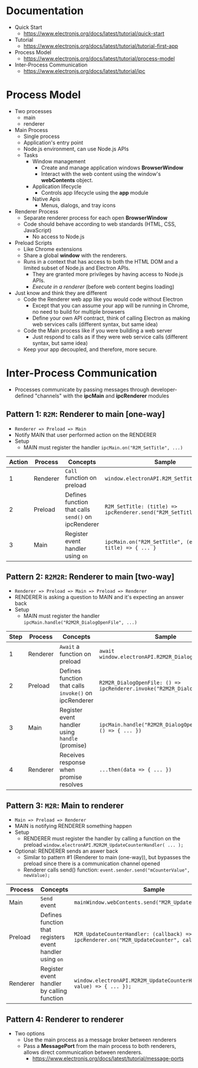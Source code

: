 # Documentation

-   Quick Start
    -   https://www.electronjs.org/docs/latest/tutorial/quick-start
-   Tutorial
    -   https://www.electronjs.org/docs/latest/tutorial/tutorial-first-app
-   Process Model
    -   https://www.electronjs.org/docs/latest/tutorial/process-model
-   Inter-Process Communication
    -   https://www.electronjs.org/docs/latest/tutorial/ipc

# Process Model

-   Two processes
    -   main
    -   renderer
-   Main Process
    -   Single process
    -   Application's entry point
    -   Node.js environment, can use Node.js APIs
    -   Tasks
        -   Window management
            -   Create and manage application windows **BrowserWindow**
            -   Interact with the web content using the window's **webContents** object.
        -   Application lifecycle
            -   Controls app lifecycle using the **app** module
        -   Native Apis
            -   Menus, dialogs, and tray icons
-   Renderer Process
    -   Separate renderer process for each open **BrowserWindow**
    -   Code should behave according to web standards (HTML, CSS, JavaScript)
        -   No access to Node.js
-   Preload Scripts
    -   Like Chrome extensions
    -   Share a global **window** with the renderers.
    -   Runs in a context that has access to both the HTML DOM and a limited subset of Node.js and Electron APIs.
        -   They are granted more privileges by having access to Node.js APIs.
        -   _Execute in a renderer_ (before web content begins loading)
-   Just know and think they are different
    -   Code the Renderer web app like you would code without Electron
        -   Except that you can assume your app will be running in Chrome, no need to build for multiple browsers
        -   Define your own API contract, think of calling Electron as making web services calls (different syntax, but same idea)
    -   Code the Main process like if you were building a web server
        -   Just respond to calls as if they were web service calls (different syntax, but same idea)
    -   Keep your app decoupled, and therefore, more secure.

# Inter-Process Communication

-   Processes communicate by passing messages through developer-defined "channels" with the **ipcMain** and **ipcRenderer** modules

## Pattern 1: `R2M`: Renderer to main [one-way]

-   `Renderer => Preload => Main`
-   Notify MAIN that user performed action on the RENDERER
-   Setup
    -   MAIN must register the handler `ipcMain.on("R2M_SetTitle", ...)`

| Action | Process  | Concepts                                            | Sample                                                             |
| ------ | -------- | --------------------------------------------------- | ------------------------------------------------------------------ |
| 1      | Renderer | `Call` function on preload                          | `window.electronAPI.R2M_SetTitle("title")`                         |
| 2      | Preload  | Defines function that calls `send()` on ipcRenderer | `R2M_SetTitle: (title) => ipcRenderer.send("R2M_SetTitle", title)` |
| 3      | Main     | Register event handler using `on`                   | `ipcMain.on("R2M_SetTitle", (event, title) => { ... }`             |

## Pattern 2: `R2M2R`: Renderer to main [two-way]

-   `Renderer => Preload => Main => Preload => Renderer`
-   RENDERER is asking a question to MAIN and it's expecting an answer back
-   Setup
    -   MAIN must register the handler `ipcMain.handle("R2M2R_DialogOpenFile", ...)`

| Step | Process  | Concepts                                              | Sample                                                                   |
| ---- | -------- | ----------------------------------------------------- | ------------------------------------------------------------------------ |
| 1    | Renderer | `Await` a function on preload                         | `await window.electronAPI.R2M2R_DialogOpenFile()...`                     |
| 2    | Preload  | Defines function that calls `invoke()` on ipcRenderer | `R2M2R_DialogOpenFile: () => ipcRenderer.invoke("R2M2R_DialogOpenFile")` |
| 3    | Main     | Register event handler using `handle` (promise)       | `ipcMain.handle("R2M2R_DialogOpenFile", async () => { ... })`            |
| 4    | Renderer | Receives response when promise resolves               | `...then(data => { ... })`                                               |

## Pattern 3: `M2R`: Main to renderer

-   `Main => Preload => Renderer`
-   MAIN is notifying RENDERER something happen
-   Setup
    -   RENDERER must register the handler by calling a function on the preload `window.electronAPI.M2R2M_UpdateCounterHandler( ... );`
-   Optional: RENDERER sends an aswer back
    -   Similar to pattern #1 (Renderer to main (one-way)), but bypasses the preload since there is a communication channel opened
    -   Renderer calls send() function: `event.sender.send("mCounterValue", newValue);`

| Process  | Concepts                                                 | Sample                                                                                  |
| -------- | -------------------------------------------------------- | --------------------------------------------------------------------------------------- |
| Main     | `Send` event                                             | `mainWindow.webContents.send("M2R_UpdateCounter", 1)`                                   |
| Preload  | Defines function that registers event handler using `on` | `M2R_UpdateCounterHandler: (callback) => ipcRenderer.on("M2R_UpdateCounter", callback)` |
| Renderer | Register event handler by calling function               | `window.electronAPI.M2R2M_UpdateCounterHandler((event, value) => { ... });`             |

## Pattern 4: Renderer to renderer

-   Two options
    -   Use the main process as a message broker between renderers
    -   Pass a **MessagePort** from the main process to both renderers, allows direct communication between renderers.
        -   https://www.electronjs.org/docs/latest/tutorial/message-ports

